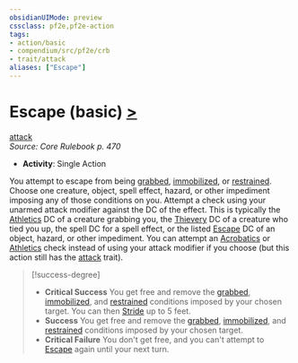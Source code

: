 ```yaml
---
obsidianUIMode: preview
cssclass: pf2e,pf2e-action
tags:
- action/basic
- compendium/src/pf2e/crb
- trait/attack
aliases: ["Escape"]
---
```

# Escape (basic) [>](/rules/core-rulebook/chapter-9-playing-the-game.md#Actions "Single Action")
[attack](/rules/traits/attack.md)  
*Source: Core Rulebook p. 470*  


- **Activity**: Single Action

You attempt to escape from being [grabbed](/rules/conditions.md#Grabbed), [immobilized](/rules/conditions.md#Immobilized), or [restrained](/rules/conditions.md#Restrained). Choose one creature, object, spell effect, hazard, or other impediment imposing any of those conditions on you. Attempt a check using your unarmed attack modifier against the DC of the effect. This is typically the [Athletics](/compendium/skills.md#Athletics) DC of a creature grabbing you, the [Thievery](/compendium/skills.md#Thievery) DC of a creature who tied you up, the spell DC for a spell effect, or the listed [Escape](/rules/actions/escape.md) DC of an object, hazard, or other impediment. You can attempt an [Acrobatics](/compendium/skills.md#Acrobatics) or [Athletics](/compendium/skills.md#Athletics) check instead of using your attack modifier if you choose (but this action still has the [attack](/rules/traits/attack.md) trait).

> [!success-degree] 
> - **Critical Success** You get free and remove the [grabbed](/rules/conditions.md#Grabbed), [immobilized](/rules/conditions.md#Immobilized), and [restrained](/rules/conditions.md#Restrained) conditions imposed by your chosen target. You can then [Stride](/rules/actions/stride.md) up to 5 feet.
> - **Success** You get free and remove the [grabbed](/rules/conditions.md#Grabbed), [immobilized](/rules/conditions.md#Immobilized), and [restrained](/rules/conditions.md#Restrained) conditions imposed by your chosen target.
> - **Critical Failure** You don't get free, and you can't attempt to [Escape](/rules/actions/escape.md) again until your next turn.